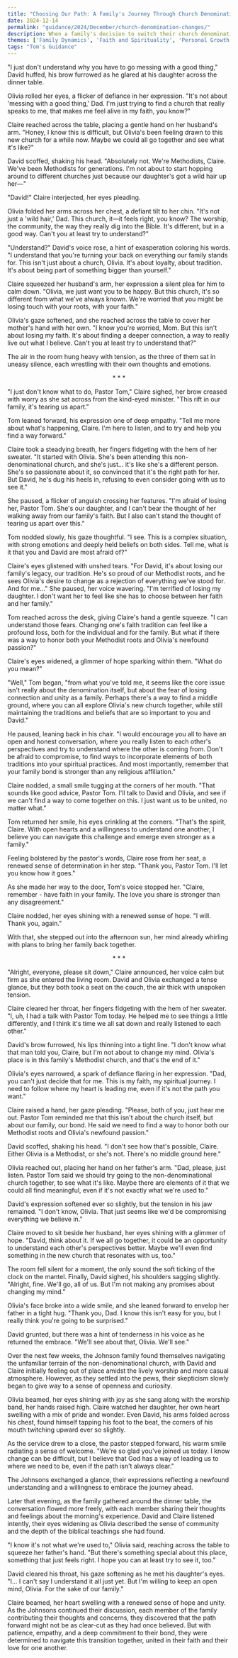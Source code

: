 ```yaml
---
title: "Choosing Our Path: A Family's Journey Through Church Denomination Changes - Tom's Guidance 227"
date: 2024-12-14
permalink: "guidance/2024/December/church-denomination-changes/"
description: When a family's decision to switch their church denomination causes tension and division within the household, they turn to Pastor Tom Rhodes for guidance on how to navigate the emotional and spiritual challenges they face. As they work to reconcile their differing beliefs and find a way to stay united, they discover that the path forward may require difficult but transformative choices.
themes: ['Family Dynamics', 'Faith and Spirituality', 'Personal Growth', 'Conflict Resolution', 'Pastoral Guidance']
tags: "Tom's Guidance"
---
```

"I just don't understand why you have to go messing with a good thing," David huffed, his brow furrowed as he glared at his daughter across the dinner table.

Olivia rolled her eyes, a flicker of defiance in her expression. "It's not about 'messing with a good thing,' Dad. I'm just trying to find a church that really speaks to me, that makes me feel alive in my faith, you know?"

Claire reached across the table, placing a gentle hand on her husband's arm. "Honey, I know this is difficult, but Olivia's been feeling drawn to this new church for a while now. Maybe we could all go together and see what it's like?"

David scoffed, shaking his head. "Absolutely not. We're Methodists, Claire. We've been Methodists for generations. I'm not about to start hopping around to different churches just because our daughter's got a wild hair up her—"

"David!" Claire interjected, her eyes pleading.

Olivia folded her arms across her chest, a defiant tilt to her chin. "It's not just a 'wild hair,' Dad. This church, it—it feels right, you know? The worship, the community, the way they really dig into the Bible. It's different, but in a good way. Can't you at least try to understand?"

"Understand?" David's voice rose, a hint of exasperation coloring his words. "I understand that you're turning your back on everything our family stands for. This isn't just about a church, Olivia. It's about loyalty, about tradition. It's about being part of something bigger than yourself."

Claire squeezed her husband's arm, her expression a silent plea for him to calm down. "Olivia, we just want you to be happy. But this church, it's so different from what we've always known. We're worried that you might be losing touch with your roots, with your faith."

Olivia's gaze softened, and she reached across the table to cover her mother's hand with her own. "I know you're worried, Mom. But this isn't about losing my faith. It's about finding a deeper connection, a way to really live out what I believe. Can't you at least try to understand that?"

The air in the room hung heavy with tension, as the three of them sat in uneasy silence, each wrestling with their own thoughts and emotions.

<center>* * *</center>

"I just don't know what to do, Pastor Tom," Claire sighed, her brow creased with worry as she sat across from the kind-eyed minister. "This rift in our family, it's tearing us apart."

Tom leaned forward, his expression one of deep empathy. "Tell me more about what's happening, Claire. I'm here to listen, and to try and help you find a way forward."

Claire took a steadying breath, her fingers fidgeting with the hem of her sweater. "It started with Olivia. She's been attending this non-denominational church, and she's just... it's like she's a different person. She's so passionate about it, so convinced that it's the right path for her. But David, he's dug his heels in, refusing to even consider going with us to see it."

She paused, a flicker of anguish crossing her features. "I'm afraid of losing her, Pastor Tom. She's our daughter, and I can't bear the thought of her walking away from our family's faith. But I also can't stand the thought of tearing us apart over this."

Tom nodded slowly, his gaze thoughtful. "I see. This is a complex situation, with strong emotions and deeply held beliefs on both sides. Tell me, what is it that you and David are most afraid of?"

Claire's eyes glistened with unshed tears. "For David, it's about losing our family's legacy, our tradition. He's so proud of our Methodist roots, and he sees Olivia's desire to change as a rejection of everything we've stood for. And for me..." She paused, her voice wavering. "I'm terrified of losing my daughter. I don't want her to feel like she has to choose between her faith and her family."

Tom reached across the desk, giving Claire's hand a gentle squeeze. "I can understand those fears. Changing one's faith tradition can feel like a profound loss, both for the individual and for the family. But what if there was a way to honor both your Methodist roots and Olivia's newfound passion?"

Claire's eyes widened, a glimmer of hope sparking within them. "What do you mean?"

"Well," Tom began, "from what you've told me, it seems like the core issue isn't really about the denomination itself, but about the fear of losing connection and unity as a family. Perhaps there's a way to find a middle ground, where you can all explore Olivia's new church together, while still maintaining the traditions and beliefs that are so important to you and David."

He paused, leaning back in his chair. "I would encourage you all to have an open and honest conversation, where you really listen to each other's perspectives and try to understand where the other is coming from. Don't be afraid to compromise, to find ways to incorporate elements of both traditions into your spiritual practices. And most importantly, remember that your family bond is stronger than any religious affiliation."

Claire nodded, a small smile tugging at the corners of her mouth. "That sounds like good advice, Pastor Tom. I'll talk to David and Olivia, and see if we can't find a way to come together on this. I just want us to be united, no matter what."

Tom returned her smile, his eyes crinkling at the corners. "That's the spirit, Claire. With open hearts and a willingness to understand one another, I believe you can navigate this challenge and emerge even stronger as a family."

Feeling bolstered by the pastor's words, Claire rose from her seat, a renewed sense of determination in her step. "Thank you, Pastor Tom. I'll let you know how it goes."

As she made her way to the door, Tom's voice stopped her. "Claire, remember - have faith in your family. The love you share is stronger than any disagreement."

Claire nodded, her eyes shining with a renewed sense of hope. "I will. Thank you, again."

With that, she stepped out into the afternoon sun, her mind already whirling with plans to bring her family back together.

<center>* * *</center>

"Alright, everyone, please sit down," Claire announced, her voice calm but firm as she entered the living room. David and Olivia exchanged a tense glance, but they both took a seat on the couch, the air thick with unspoken tension.

Claire cleared her throat, her fingers fidgeting with the hem of her sweater. "I, uh, I had a talk with Pastor Tom today. He helped me to see things a little differently, and I think it's time we all sat down and really listened to each other."

David's brow furrowed, his lips thinning into a tight line. "I don't know what that man told you, Claire, but I'm not about to change my mind. Olivia's place is in this family's Methodist church, and that's the end of it."

Olivia's eyes narrowed, a spark of defiance flaring in her expression. "Dad, you can't just decide that for me. This is my faith, my spiritual journey. I need to follow where my heart is leading me, even if it's not the path you want."

Claire raised a hand, her gaze pleading. "Please, both of you, just hear me out. Pastor Tom reminded me that this isn't about the church itself, but about our family, our bond. He said we need to find a way to honor both our Methodist roots and Olivia's newfound passion."

David scoffed, shaking his head. "I don't see how that's possible, Claire. Either Olivia is a Methodist, or she's not. There's no middle ground here."

Olivia reached out, placing her hand on her father's arm. "Dad, please, just listen. Pastor Tom said we should try going to the non-denominational church together, to see what it's like. Maybe there are elements of it that we could all find meaningful, even if it's not exactly what we're used to."

David's expression softened ever so slightly, but the tension in his jaw remained. "I don't know, Olivia. That just seems like we'd be compromising everything we believe in."

Claire moved to sit beside her husband, her eyes shining with a glimmer of hope. "David, think about it. If we all go together, it could be an opportunity to understand each other's perspectives better. Maybe we'll even find something in the new church that resonates with us, too."

The room fell silent for a moment, the only sound the soft ticking of the clock on the mantel. Finally, David sighed, his shoulders sagging slightly. "Alright, fine. We'll go, all of us. But I'm not making any promises about changing my mind."

Olivia's face broke into a wide smile, and she leaned forward to envelop her father in a tight hug. "Thank you, Dad. I know this isn't easy for you, but I really think you're going to be surprised."

David grunted, but there was a hint of tenderness in his voice as he returned the embrace. "We'll see about that, Olivia. We'll see."

Over the next few weeks, the Johnson family found themselves navigating the unfamiliar terrain of the non-denominational church, with David and Claire initially feeling out of place amidst the lively worship and more casual atmosphere. However, as they settled into the pews, their skepticism slowly began to give way to a sense of openness and curiosity.

Olivia beamed, her eyes shining with joy as she sang along with the worship band, her hands raised high. Claire watched her daughter, her own heart swelling with a mix of pride and wonder. Even David, his arms folded across his chest, found himself tapping his foot to the beat, the corners of his mouth twitching upward ever so slightly.

As the service drew to a close, the pastor stepped forward, his warm smile radiating a sense of welcome. "We're so glad you've joined us today. I know change can be difficult, but I believe that God has a way of leading us to where we need to be, even if the path isn't always clear."

The Johnsons exchanged a glance, their expressions reflecting a newfound understanding and a willingness to embrace the journey ahead.

Later that evening, as the family gathered around the dinner table, the conversation flowed more freely, with each member sharing their thoughts and feelings about the morning's experience. David and Claire listened intently, their eyes widening as Olivia described the sense of community and the depth of the biblical teachings she had found.

"I know it's not what we're used to," Olivia said, reaching across the table to squeeze her father's hand. "But there's something special about this place, something that just feels right. I hope you can at least try to see it, too."

David cleared his throat, his gaze softening as he met his daughter's eyes. "I... I can't say I understand it all just yet. But I'm willing to keep an open mind, Olivia. For the sake of our family."

Claire beamed, her heart swelling with a renewed sense of hope and unity. As the Johnsons continued their discussion, each member of the family contributing their thoughts and concerns, they discovered that the path forward might not be as clear-cut as they had once believed. But with patience, empathy, and a deep commitment to their bond, they were determined to navigate this transition together, united in their faith and their love for one another.

